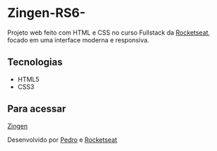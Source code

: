 # Zingen-RS6-

Projeto web feito com HTML e CSS no curso Fullstack da [Rocketseat](https://app.rocketseat.com.br/), focado em uma interface moderna e responsiva.


## Tecnologias

- HTML5
- CSS3

## Para acessar

 [Zingen](https://pedro18x.github.io/Zingen-RS6-/)


Desenvolvido por [Pedro](https://github.com/pedro18x) e [Rocketseat](https://app.rocketseat.com.br/)
